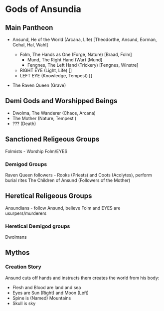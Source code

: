 # Gods of Ansundia

## Main Pantheon
* Ansund, He of the World (Arcana, Life) 	[Theodorthe, Ansund, Eorman, Gehal, Hal, Wahl]
  * Folm, The Hands as One (Forge, Nature) 	[Braad, Folm]
    * Mund, The Right Hand (War) 			[Mund]
    * Fengnes, The Left Hand (Trickery) 	[Fengnes, Winstre]
  * RIGHT EYE (Light, Life)					[]
  * LEFT EYE (Knowledge, Tempest)			[]

* The Raven Queen (Grave)

## Demi Gods and Worshipped Beings
* Dwolma, The Wanderer (Chaos, Arcana)
* The Mother (Nature, Tempest
)
* ??? (Death)

## Sanctioned Religeous Groups
Folmists - Worship Folm/EYES

### Demigod Groups
Raven Queen followers - Rooks (Priests) and Coots (Acolytes), perform burial rites
The Children of Ansund (Followers of the Mother)

## Heretical Religeous Groups

Ansundians - follow Ansund, believe Folm and EYES are usurpers/murderers

### Heretical Demigod groups
Dwolmans


## Mythos
### Creation Story
Ansund cuts off hands and instructs them creates the world from his body:
* Flesh and Blood are land and sea
* Eyes are Sun (Right) and Moon (Left)
* Spine is (Named) Mountains
* Skull is sky
